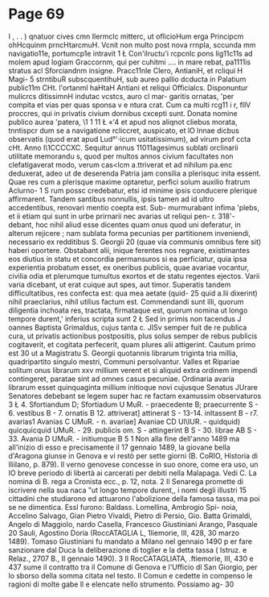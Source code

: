 # Page 69

I , . . ) qnatuor cives cmn Ilermclc mitterc, ut oflìcioHum erga Principcm ohHcquinm prncHtarcmuH. Vcnit non multo post nova rrnpla, sccunda mm navigatio11e, portumcp1e intravit 1 Ł Con'ilructu'i rcpcnlc pons lig11c11s ad molem apud logiam Graccornm, qui per cuhitmi .... in mare rebat, pa1111is stratus acl Sforciandnm insigne. Pracc11nle Clero, AntianiH, et rcliqui H Magi- 5 strntibuR subscquentihuH, sub aureo pallio dcducta in Palatium public11m CHt. l'ortanml haHtaH Antiani et reliqui Offìcialcs. Disponuntur mulicrcs ditissimnH indutac vcstcs, auro cl mar- garitis ornatas, 'per compita et vias per quas sponsa v e ntura crat. Cum ca multi rcg11 i r, fllV proccres, qui in privatis civium dornibus cxcepti sunt. Donata nomine publico aurea 'patera, \1 1 11 Ł «'4 et apud nos aliqnot cliebus morata, tnntispcr dum se a navigatione rcliccret, auspicato, et lO lnnae dicbus observatis (quod erat apud Lud°'·icum usitatissimum), ad virum prof ccta cHt. Anno l\1CCCCXC. Sequitur annus 11011agesimus sublati orclinarii utilitate memorandu s, quod per multos annos civium facultates non clefatigaverat modo, verum cas<lcm a.ttriverat et ad nihilum pa.enc deduxerat, adeo ut de deserenda Patria jam consilia a plerisquc inita essent. Quae res cum a plerisque maxime optaretur, perfìci solum auxilio fratrum Aclurno- 1 S rum possc credebatur, etsi id minime ipsis conducere plerique affirmarent. Tandem santibus nonnullis, ipsis tamen ad id ultro accedentibus, renovari mentio coepta est. Sub- murmurabant infima 'plebs, et ii etiam qui sunt in urbe prirnarii nec avarias ut reliqui pen- r. 318'- debant, hoc nihil aliud esse dicentes quam onus quod uni deferatur, in alterum rejicere ; nam sublata forma pecunias per partitionem inveniendi, necessario ex redditibus S. Georgii 20 (quae via communis omnibus fere sit) haberi oportere. Obstabant alii, inique ferentes nos regnare, existimantes eos diutius in statu et concordia permansuros si ea perficiatur, quia ipsa experientia probatum esset, ex oneribus publicis, quae avariae vocantur, civilia odia et plerumque tumultus exortos et de statu regentes ejectos. Varii varia dicebant, ut erat cuique aut spes, aut timor. Superatis tandem difficultatibus, res confecta est: qua mea aetate (quid- 25 quid a.lii dixerint) nihil praeclarius, nihil utilius factum est. Commendandi sunt illi, quorum diligentia inchoata res, tractata, firmataque est, quorum nomina ut longo tempore durent,' inferius scripta sunt 2 Ł Sed in primis non tacendus J oannes Baptista Grimaldus, cujus tanta c. JISv semper fuit de re publica cura, ut privatis actionibus postpositis, plus solus semper de rebus publicis cogitaverit, et cogitata perfecerit, quam plures alii attigerint. Cautum primo est 30 ut a Magistratu S. Georgii quotannis librarum triginta tria millia, quadripartito singulo mestri, Communi persolvantur. Valles et Ripariae solitum onus librarum xxv millium verent et si aliquid extra ordinem impendi contingeret, paratae sint ad omnes casus pecuniae. Ordinaria avaria librarum esset quinquaginta millium initioque novi cujusque Senatus JUrare Senatores debebant se legem super hac re factam examussim observaturos 3 Ł 4. Sfortiandum D; Sfortiadum U MuR. - praecedente B; praecurrente S - 6. vestibus B - 7. ornatis B 12. attriverat] attinerat S - 13-14. inltassent B - r7. avarias1 Avanias C UMuR. - n. avariae] Avaniae CD Ul\IUR. - quidquid) quicquicquid UMuR. - 29. publicis om. S - attingerint B S - 30. librae AB S - 33. Avania D UMuR. - initiumque B 5 1 Non alla fine dell'anno 1489 ma all'inizio di esso e precisamente il 17 gennaio 1489, la giovane bella d'Aragona giunse in Genova e vi restò per sette giorni (B. CoRIO, Historia di lliilano, p. 879). Il verno genovese concesse in suo onore, come era uso, un IO breve periodo di libertà ai carcerati per debiti nella Malapaga. Vedi C. La nomina di B. rega a Cronista ecc., p. 12, nota. 2 Il Senarega promette di iscrivere nella sua naca "ut longo tempore durent,, i nomi degli illustri 15 cittadini che studiarono ed attuarono l'abolizione della famosa tassa, ma poi se ne dimentica. Essl furono: Baldass. Lomellina, Ambrogio Spi- noia, Accelino Salvago, Gian Pietro Vivaldi, Pietro di Persio, Gio. Batta Grimaldi, Angelo di Maggiolo, nardo Casella, Francesco Giustiniani Arango, Pasquale 20 Sauli, Agostino Doria (RoccATAGLIA L\, 1liemorie, III, 428, 30 marzo 1489). Tomaso Giustiniani fu mandato a Milano nel gennaio 1490 p er fare sanzionare dal Duca la deliberazione di toglier e la detta tassa ( Istruz. e Relaz., 2707 B., II gennaio 1490). 3 Il RocCATAGLIATA, .ftiemorie, III, 430 e 437 sume il contratto tra il Comune di Genova e l'Ufficio dl San Giorgio, per lo sborso della somma citata nel testo. Il Comun e cedette in compenso le ragioni di molte gabe ll e elencate nello strumento. Possiamo ag- 30
